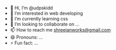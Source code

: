 - 👋 Hi, I’m @udpskidd
- 👀 I’m interested in web developing
- 🌱 I’m currently learning css
- 💞️ I’m looking to collaborate on ...
- 📫 How to reach me shreejanworks@gmail.com
- 😄 Pronouns: ...
- ⚡ Fun fact: ...

<!---
udpskidd/udpskidd is a ✨ special ✨ repository because its `README.md` (this file) appears on your GitHub profile.
You can click the Preview link to take a look at your changes.
--->
